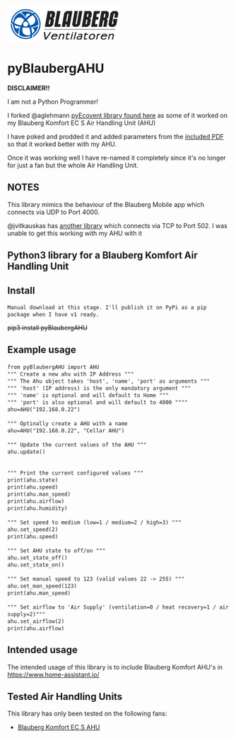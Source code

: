 ![Blauberg Logo](/assets/images/Blauberg-Ventilatoren-Logo.png)

# pyBlaubergAHU

**DISCLAIMER!!**

I am not a Python Programmer! 

I forked @aglehmann [pyEcovent library found here](https://github.com/aglehmann/pyEcovent/) as some of it worked on my Blauberg Komfort EC S Air Handling Unit (AHU)

I have poked and prodded it and added parameters from the [included PDF](/reference/b73_9_1en_01preview.pdf) so that it worked better with my AHU.

Once it was working well I have re-named it completely since it's no longer for just a fan but the whole Air Handling Unit.


## NOTES
This library mimics the behaviour of the Blauberg Mobile app which connects via UDP to Port 4000.

@jvitkauskas has [another library](https://github.com/jvitkauskas/pybls21) which connects via TCP to Port 502. I was unable to get this working with my AHU with it 


## **Python3 library for a Blauberg Komfort Air Handling Unit**

## Install
	Manual download at this stage. I'll publish it on PyPi as a pip package when I have v1 ready.
~~pip3 install pyBlaubergAHU~~

## Example usage
	from pyBlaubergAHU import AHU
	""" Create a new ahu with IP Address """
	""" The Ahu object takes 'host', 'name', 'port' as arguments """
	""" 'host' (IP address) is the only mandatory argument """
	""" 'name' is optional and will default to Home """
	""" 'port' is also optional and will default to 4000 """"
	ahu=AHU("192.168.0.22")
	
	""" Optinally create a AHU with a name  
	ahu=AHU("192.168.0.22", "Cellar AHU")

	""" Update the current values of the AHU """
	ahu.update()


	""" Print the current configured values """
	print(ahu.state)
	print(ahu.speed)
	print(ahu.man_speed)
	print(ahu.airflow)
	print(ahu.humidity)

	""" Set speed to medium (low=1 / medium=2 / high=3) """
	ahu.set_speed(2)
	print(ahu.speed)

	""" Set AHU state to off/on """
	ahu.set_state_off()
	ahu.set_state_on()

	""" Set manual speed to 123 (valid values 22 -> 255) """
	ahu.set_man_speed(123)
	print(ahu.man_speed)

	""" Set airflow to 'Air Supply' (ventilation=0 / heat recovery=1 / air supply=2)"""
	ahu.set_airflow(2)
	print(ahu.airflow)

## Intended usage
The intended usage of this library is to include Blauberg Komfort AHU's in <https://www.home-assistant.io/>

## Tested Air Handling Units 
This library has only been tested on the following fans:
- [Blauberg Komfort EC S AHU](https://blaubergventilatoren.de/en/series/komfort-ec-sb-e)

